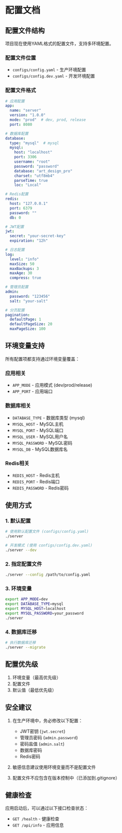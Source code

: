 # 配置文档

## 配置文件结构

项目现在使用YAML格式的配置文件，支持多环境配置。

### 配置文件位置

- `configs/config.yaml` - 生产环境配置
- `configs/config.dev.yaml` - 开发环境配置

### 配置文件格式

```yaml
# 应用配置
app:
  name: "server"
  version: "1.0.0"
  mode: "prod"  # dev, prod, release
  port: 8080

# 数据库配置
database:
  type: "mysql"  # mysql
  mysql:
    host: "localhost"
    port: 3306
    username: "root"
    password: "password"
    database: "art_design_pro"
    charset: "utf8mb4"
    parseTime: true
    loc: "Local"

# Redis配置
redis:
  host: "127.0.0.1"
  port: 6379
  password: ""
  db: 0

# JWT配置
jwt:
  secret: "your-secret-key"
  expiration: "12h"

# 日志配置
log:
  level: "info"
  maxSize: 50
  maxBackups: 3
  maxAge: 30
  compress: true

# 管理员配置
admin:
  password: "123456"
  salt: "your-salt"

# 分页配置
pagination:
  defaultPage: 1
  defaultPageSize: 20
  maxPageSize: 100
```

## 环境变量支持

所有配置项都支持通过环境变量覆盖：

### 应用相关
- `APP_MODE` - 应用模式 (dev/prod/release)
- `APP_PORT` - 应用端口

### 数据库相关
- `DATABASE_TYPE` - 数据库类型 (mysql)
- `MYSQL_HOST` - MySQL主机
- `MYSQL_PORT` - MySQL端口
- `MYSQL_USER` - MySQL用户名
- `MYSQL_PASSWORD` - MySQL密码
- `MYSQL_DB` - MySQL数据库名

### Redis相关
- `REDIS_HOST` - Redis主机
- `REDIS_PORT` - Redis端口
- `REDIS_PASSWORD` - Redis密码

## 使用方式

### 1. 默认配置
```bash
# 使用默认配置文件 (configs/config.yaml)
./server

# 开发模式 (使用 configs/config.dev.yaml)
./server --dev
```

### 2. 指定配置文件
```bash
./server --config /path/to/config.yaml
```

### 3. 环境变量
```bash
export APP_MODE=dev
export DATABASE_TYPE=mysql
export MYSQL_HOST=localhost
export MYSQL_PASSWORD=your_password
./server
```

### 4. 数据库迁移
```bash
# 执行数据库迁移
./server --migrate
```

## 配置优先级

1. 环境变量（最高优先级）
2. 配置文件
3. 默认值（最低优先级）

## 安全建议

1. 在生产环境中，务必修改以下配置：
   - JWT密钥 (`jwt.secret`)
   - 管理员密码 (`admin.password`)
   - 密码盐值 (`admin.salt`)
   - 数据库密码
   - Redis密码

2. 敏感信息建议使用环境变量而不是配置文件

3. 配置文件不应包含在版本控制中（已添加到.gitignore）

## 健康检查

应用启动后，可以通过以下接口检查状态：

- `GET /health` - 健康检查
- `GET /api/info` - 应用信息 